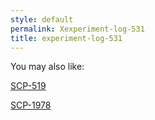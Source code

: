 ```yaml
---
style: default
permalink: Xexperiment-log-531
title: experiment-log-531
---
```

You may also like:

[SCP-519](http://scp-wiki.net/scp-519)

[SCP-1978](http://scp-wiki.net/scp-1978)
